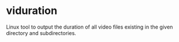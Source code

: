 # viduration
Linux tool to output the duration of all video files existing in the given directory and subdirectories.
